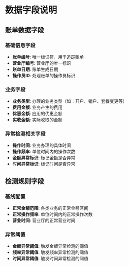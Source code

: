# 数据字段说明

## 账单数据字段

### 基础信息字段
- **账单编号**: 唯一标识符，用于追踪账单
- **营业厅编号**: 营业厅的唯一标识
- **账单日期**: 账单生成日期
- **操作员ID**: 处理账单的操作员标识

### 业务字段
- **业务类型**: 办理的业务类型（如：开户、销户、套餐变更等）
- **费用金额**: 业务产生的费用
- **优惠金额**: 应用的优惠金额
- **实收金额**: 实际收取的金额

### 异常检测相关字段
- **操作时间**: 业务办理的具体时间
- **操作频率**: 单位时间内的操作次数
- **金额异常标识**: 标记金额是否异常
- **时间异常标识**: 标记时间是否异常

## 检测规则字段

### 基线配置
- **正常金额范围**: 各类业务的正常金额区间
- **正常操作频率**: 单位时间内的正常操作次数
- **营业时间**: 营业厅的正常营业时间

### 异常阈值
- **金额异常阈值**: 触发金额异常检测的阈值
- **频率异常阈值**: 触发频率异常检测的阈值
- **时间异常阈值**: 触发时间异常检测的阈值 